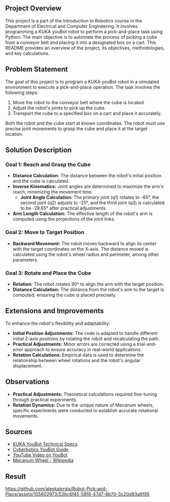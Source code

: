 ## Project Overview

This project is a part of the Introduction to Robotics course in the Department of Electrical and Computer Engineering. It involves programming a KUKA youBot robot to perform a pick-and-place task using Python. The main objective is to automate the process of picking a cube from a conveyor belt and placing it into a designated box on a cart. This README provides an overview of the project, its objectives, methodologies, and key calculations.


## Problem Statement

The goal of this project is to program a KUKA youBot robot in a simulated environment to execute a pick-and-place operation. The task involves the following steps:
1. Move the robot to the conveyor belt where the cube is located.
2. Adjust the robot's joints to pick up the cube.
3. Transport the cube to a specified box on a cart and place it accurately.

Both the robot and the cube start at known coordinates. The robot must use precise joint movements to grasp the cube and place it at the target location.

## Solution Description

### Goal 1: Reach and Grasp the Cube
- **Distance Calculation:** The distance between the robot's initial position and the cube is calculated.
- **Inverse Kinematics:** Joint angles are determined to maximize the arm's reach, minimizing the movement time.
  - **Joint Angle Calculation:** The primary joint (q1) rotates to -65°, the second joint (q2) adjusts to -25°, and the third joint (q3) is calculated to be -28.65° after practical adjustments.
- **Arm Length Calculation:** The effective length of the robot's arm is computed using the projections of the joint links.

### Goal 2: Move to Target Position
- **Backward Movement:** The robot moves backward to align its center with the target coordinates on the X-axis. The distance moved is calculated using the robot's wheel radius and perimeter, among other parameters.

### Goal 3: Rotate and Place the Cube
- **Rotation:** The robot rotates 90° to align the arm with the target position.
- **Distance Calculation:** The distance from the robot's arm to the target is computed, ensuring the cube is placed precisely.

## Extensions and Improvements

To enhance the robot's flexibility and adaptability:
- **Initial Position Adjustments:** The code is adapted to handle different initial Z-axis positions by rotating the robot and recalculating the path.
- **Practical Adjustments:** Minor errors are corrected using a trial-and-error approach to ensure accuracy in real-world applications.
- **Rotation Calculations:** Empirical data is used to determine the relationship between wheel rotations and the robot's angular displacement.

## Observations
- **Practical Adjustments:** Theoretical calculations required fine-tuning through practical experiments.
- **Rotation Dynamics:** Due to the unique nature of Mecanum wheels, specific experiments were conducted to establish accurate rotational movements.

## Sources
- [KUKA YouBot Technical Specs](https://www.generationrobots.com/img/Kuka-YouBot-Technical-Specs.pdf)
- [Cyberbotics YouBot Guide](https://www.cyberbotics.com/doc/guide/youbot)
- [YouTube Video on YouBot](https://www.youtube.com/watch?v=noqBUEgyQ8A)
- [Mecanum Wheel - Wikipedia](https://en.wikipedia.org/wiki/Mecanum_wheel)


## Result

https://github.com/alexkalergis/Robot-Pick-and-Place/assets/105602973/53bc6f45-58f8-47d7-8b70-3c20d83a6f95

